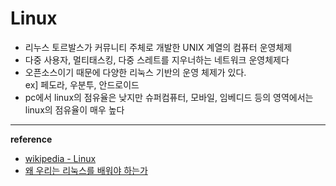 
# Linux
- 리누스 토르발스가 커뮤니티 주체로 개발한 UNIX 계열의 컴퓨터 운영체제
- 다중 사용자, 멀티태스킹, 다중 스레트를 지우너하는 네트워크 운영체제다
- 오픈소스이기 때문에 다양한 리눅스 기반의 운영 체제가 있다.   
    ex] 페도라, 우분투, 안드로이드 
- pc에서 linux의 점유율은 낮지만 슈퍼컴퓨터, 모바일, 임베디드 등의 영역에서는 linux의 점유율이 매우 높다

---
__reference__
- [wikipedia - Linux](https://ko.wikipedia.org/wiki/%EB%A6%AC%EB%88%85%EC%8A%A4)
- [왜 우리는 리눅스를 배워야 하는가](https://www.youtube.com/watch?v=TZjB94sA3IU)